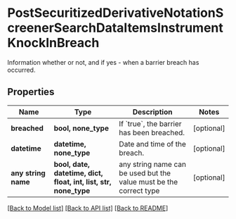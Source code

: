 # PostSecuritizedDerivativeNotationScreenerSearchDataItemsInstrumentKnockInBreach

Information whether or not, and if yes - when a barrier breach has occurred.

## Properties
Name | Type | Description | Notes
------------ | ------------- | ------------- | -------------
**breached** | **bool, none_type** | If &#x60;true&#x60;, the barrier has been breached. | [optional] 
**datetime** | **datetime, none_type** | Date and time of the breach. | [optional] 
**any string name** | **bool, date, datetime, dict, float, int, list, str, none_type** | any string name can be used but the value must be the correct type | [optional]

[[Back to Model list]](../README.md#documentation-for-models) [[Back to API list]](../README.md#documentation-for-api-endpoints) [[Back to README]](../README.md)


